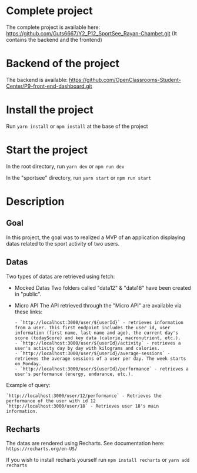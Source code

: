 # Complete project

The complete project is available here:
https://github.com/Guts6667/Y2_P12_SportSee_Rayan-Chambet.git
(It contains the backend and the frontend)

# Backend of the project

The backend is available:
https://github.com/OpenClassrooms-Student-Center/P9-front-end-dashboard.git

# Install the project

Run `yarn install` or `npm install` at the base of the project

# Start the project

In the root directory, run `yarn dev` or `npm run dev`

In the "sportsee" directory, run `yarn start` or `npm run start`

# Description

## Goal

In this project, the goal was to realized a MVP of an application displaying datas related to the sport activity of two users.

## Datas

Two types of datas are retrieved using fetch:

- Mocked Datas
  Two folders called "data12" & "data18" have been created in "public".

- Micro API
  The API retrieved through the "Micro API" are available via these links:

      - `http://localhost:3000/user/${userId}` - retrieves information from a user. This first endpoint includes the user id, user information (first name, last name and age), the current day's score (todayScore) and key data (calorie, macronutrient, etc.).
      - `http://localhost:3000/user/${userId}/activity` - retrieves a user's activity day by day with kilograms and calories.
      - `http://localhost:3000/user/${userId}/average-sessions` - retrieves the average sessions of a user per day. The week starts on Monday.
      - `http://localhost:3000/user/${userId}/performance` - retrieves a user's performance (energy, endurance, etc.).

Example of query:

    `http://localhost:3000/user/12/performance` - Retrieves the performance of the user with id 12
    `http://localhost:3000/user/18` - Retrieves user 18's main information.

## Recharts

The datas are rendered using Recharts.
See documentation here: `https://recharts.org/en-US/`

If you wish to install recharts yourself run `npm install recharts` or `yarn add recharts`
